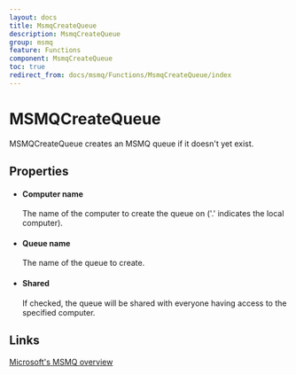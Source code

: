 ```yaml
---
layout: docs
title: MsmqCreateQueue
description: MsmqCreateQueue
group: msmq
feature: Functions
component: MsmqCreateQueue
toc: true
redirect_from: docs/msmq/Functions/MsmqCreateQueue/index
---
```

MSMQCreateQueue
===============

MSMQCreateQueue creates an MSMQ queue if it doesn't yet exist.

Properties
----------

-  #### Computer name

    The name of the computer to create the queue on ('.' indicates
    the local computer).

-  #### Queue name

    The name of the queue to create.

-  #### Shared

    If checked, the queue will be shared with everyone having access to
    the specified computer.

Links
-----

[Microsoft's MSMQ overview](https://msdn.microsoft.com/en-us/library/ms711472(v=vs.85).aspx)
